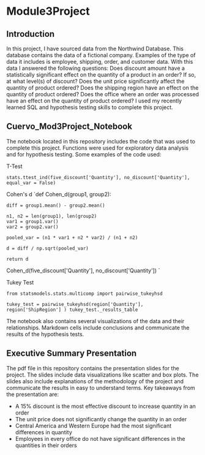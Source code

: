 # Module3Project

## Introduction
In this project, I have sourced data from the Northwind Database. This database contains the data of a fictional company. Examples of the type of data it includes is employee, shipping, order, and customer data. With this data I answered the following questions: 
Does discount amount have a statistically significant effect on the quantity of a product in an order? If so, at what level(s) of discount?
Does the unit price significantly affect the quantity of product ordered?
Does the shipping region have an effect on the quantity of product ordered?
Does the office where an order was processed have an effect on the quantity of product ordered?
I used my recently learned SQL and hypothesis testing skills to complete this project.

## Cuervo_Mod3Project_Notebook
The notebook located in this repository includes the code that was used to complete this project. Functions were used for exploratory data analysis and for hypothesis testing. Some examples of the code used:

T-Test

`stats.ttest_ind(five_discount['Quantity'], no_discount['Quantity'], equal_var = False)`

Cohen's d
`def Cohen_d(group1, group2):

    diff = group1.mean() - group2.mean()

    n1, n2 = len(group1), len(group2)
    var1 = group1.var()
    var2 = group2.var()
    
    pooled_var = (n1 * var1 + n2 * var2) / (n1 + n2)
    
    d = diff / np.sqrt(pooled_var)
    
    return d
    
Cohen_d(five_discount['Quantity'], no_discount['Quantity']) `

Tukey Test

`from statsmodels.stats.multicomp import pairwise_tukeyhsd`

`tukey_test = pairwise_tukeyhsd(region['Quantity'], region['ShipRegion'] )
tukey_test._results_table`

The notebook also contains several visualizations of the data and their relationships.
Markdown cells include conclusions and communicate the results of the hypothesis tests.

## Executive Summary Presentation
The pdf file in this repository contains the presentation slides for the project. The slides include data visualizations like scatter and box plots. The slides also include explanations of the methodology of the project and communicate the results in easy to understand terms. Key takeaways from the presentation are:

- A 15% discount is the most effective discount to increase quantity in an order
- The unit price does not significantly change the quantity in an order
- Central America and Western Europe had the most significant differences in quantity 
- Employees in every office do not have significant differences in the quantities in their orders



